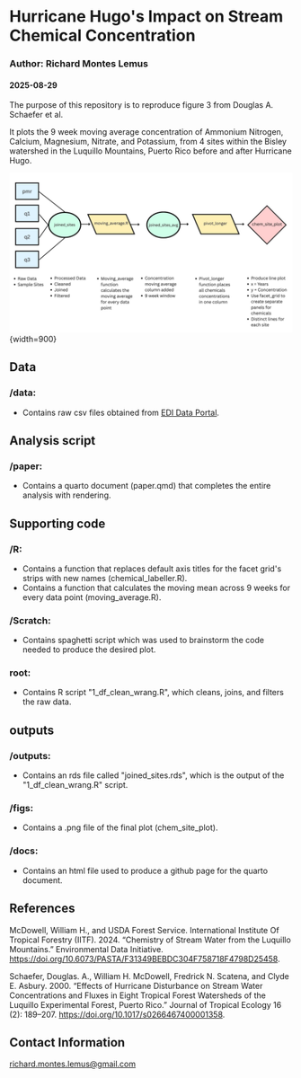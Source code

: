 # Hurricane Hugo's Impact on Stream Chemical Concentration

### Author: Richard Montes Lemus

#### 2025-08-29

The purpose of this repository is to reproduce figure 3 from Douglas A. Schaefer et al.

It plots the 9 week moving average concentration of Ammonium Nitrogen, Calcium, Magnesium, Nitrate, and Potassium, from 4 sites within the Bisley watershed in the Luquillo Mountains, Puerto Rico before and after Hurricane Hugo. 

![](figs/flow_chart.jpg){width=900}

## Data
### /data:
- Contains raw csv files obtained from [EDI Data     Portal](https://portal.edirepository.org/nis/metadataviewer?packageid=knb-lter-luq.20.4923064). 

## Analysis script
### /paper:
- Contains a quarto document (paper.qmd) that completes the entire analysis with rendering. 

## Supporting code
### /R:
- Contains a function that replaces default axis titles for the facet grid's strips with new names (chemical_labeller.R). 
- Contains a function that calculates the moving mean across 9 weeks for every data point (moving_average.R). 

### /Scratch:
- Contains spaghetti script which was used to brainstorm the code needed to produce the desired plot.
### root: 
- Contains R script "1_df_clean_wrang.R", which cleans, joins, and filters the raw data.

## outputs
### /outputs:
- Contains an rds file called "joined_sites.rds", which is the output of the "1_df_clean_wrang.R" script. 
### /figs:
- Contains a .png file of the final plot (chem_site_plot). 
### /docs:
- Contains an html file used to produce a github page for the quarto document. 

## References

McDowell, William H., and USDA Forest Service. International Institute Of Tropical Forestry (IITF). 2024. “Chemistry of Stream Water from the Luquillo Mountains.” Environmental Data Initiative. <https://doi.org/10.6073/PASTA/F31349BEBDC304F758718F4798D25458>.

Schaefer, Douglas. A., William H. McDowell, Fredrick N. Scatena, and Clyde E. Asbury. 2000. “Effects of Hurricane Disturbance on Stream Water Concentrations and Fluxes in Eight Tropical Forest Watersheds of the Luquillo Experimental Forest, Puerto Rico.” Journal of Tropical Ecology 16 (2): 189–207. <https://doi.org/10.1017/s0266467400001358>.

## Contact Information 
richard.montes.lemus@gmail.com
